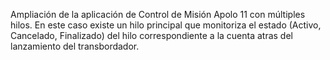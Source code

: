 Ampliación de la aplicación de Control de Misión Apolo 11 con múltiples hilos.
En este caso existe un hilo principal que monitoriza el estado (Activo, Cancelado, Finalizado) del hilo correspondiente a la cuenta atras del lanzamiento del transbordador.
